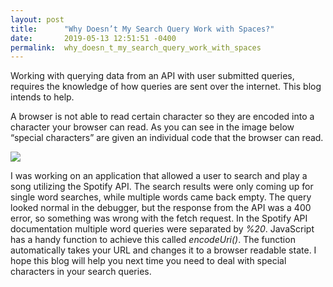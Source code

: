 ```yaml
---
layout: post
title:      "Why Doesn’t My Search Query Work with Spaces?"
date:       2019-05-13 12:51:51 -0400
permalink:  why_doesn_t_my_search_query_work_with_spaces
---
```



Working with querying data from an API with user submitted queries, requires the knowledge of how queries are sent over the internet. This blog intends to help. 

A browser is not able to read certain character so they are encoded into a character your browser can read.  As you can see in the image below “special characters” are given an individual code that the browser can read.

 ![](https://i.imgur.com/rHWC1r1.png)
 
I was working on an application that allowed a user to search and play a song utilizing the Spotify API. The search results were only coming up for single word searches, while multiple words came back empty. The query looked normal in the debugger, but the response from the API was a 400 error, so something was wrong with the fetch request. In the Spotify API documentation multiple word queries were separated by *%20*. JavaScript has a handy function to achieve this called *encodeUri()*. The function automatically takes your URL and changes it to a browser readable state. 
I hope this blog will help you next time you need to deal with special characters in your search queries.





 



